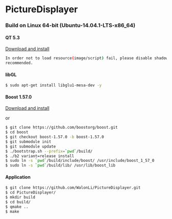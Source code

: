 # PictureDisplayer

### Build on Linux 64-bit (Ubuntu-14.04.1-LTS-x86_64)

#### QT 5.3
[Download and install](http://www.qt.io/download/)
```bash
In order not to load resource(image/script) fail, please disable shadow build with QT Creator as 
recommended.
```

#### libGL
```bash
$ sudo apt-get install libglu1-mesa-dev -y
```

#### Boost 1.57.0
[Download and install](http://www.boost.org/)

or

```bash
$ git clone https://github.com/boostorg/boost.git
$ cd boost
$ git checkout boost-1.57.0 -b boost-1.57.0
$ git submodule init
$ git submodule update
$ ./bootstrap.sh --prefix=`pwd`/build/
$ ./b2 variant=release install
$ sudo ln -s `pwd`/build/include/boost/ /usr/include/boost_1_57_0
$ sudo ln -s `pwd`/build/lib/ /usr/lib/boost_lib
```

#### Application
```bash
$ git clone https://github.com/WalonLi/PictureDisplayer.git
$ cd PictureDisplayer/
$ mkdir build
$ cd build/
$ qmake ..
$ make
```
